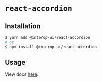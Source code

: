 # `react-accordion`

## Installation

```sh
$ yarn add @interop-ui/react-accordion
# or
$ npm install @interop-ui/react-accordion
```

## Usage

View docs [here](https://radix-ui.com/primitives/docs/components/accordion).
